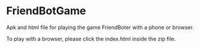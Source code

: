 # FriendBotGame
Apk and html file for playing the game FriendBoter with a phone or browser.

To play with a browser, please click the index.html inside the zip file.
